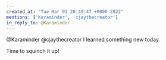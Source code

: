 ```yaml
---
created_at: "Tue Mar 01 20:49:47 +0000 2022"
mentions: ['Karaminder', 'cjaythecreator']
in_reply_to: @Karaminder
---
```


@Karaminder @cjaythecreator I learned something new today.

Time to squinch it up!
